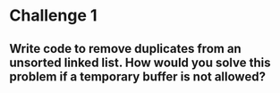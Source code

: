 # Challenge 1

## Write code to remove duplicates from an unsorted linked list. How would you solve this problem if a temporary buffer is not allowed?
